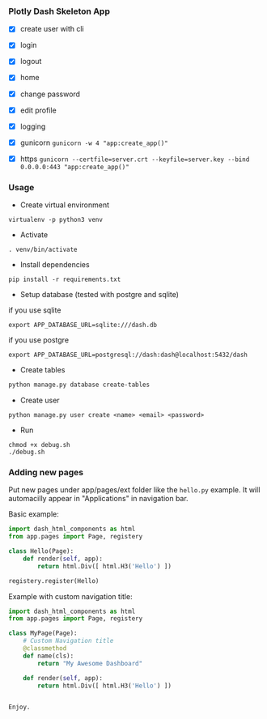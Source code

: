 ### Plotly Dash Skeleton App


- [x] create user with cli
- [x] login
- [x] logout
- [x] home
- [x] change password
- [x] edit profile
- [x] logging
- [x] gunicorn `gunicorn -w 4 "app:create_app()"`
- [x] https `gunicorn --certfile=server.crt --keyfile=server.key --bind 0.0.0.0:443 "app:create_app()"`


### Usage

- Create virtual environment
```
virtualenv -p python3 venv
```

- Activate
```
. venv/bin/activate
```

- Install dependencies
```
pip install -r requirements.txt
```

- Setup database (tested with postgre and sqlite)

if you use sqlite
```
export APP_DATABASE_URL=sqlite:///dash.db
```
if you use postgre
```
export APP_DATABASE_URL=postgresql://dash:dash@localhost:5432/dash
```

- Create tables
```sh
python manage.py database create-tables
```

- Create user
```
python manage.py user create <name> <email> <password>
```

- Run
```
chmod +x debug.sh
./debug.sh
```


### Adding new pages

Put new pages under app/pages/ext folder like the `hello.py` example.
It will automacilly appear in "Applications" in navigation bar.

Basic example:

```py
import dash_html_components as html
from app.pages import Page, registery

class Hello(Page):
    def render(self, app):
        return html.Div([ html.H3('Hello') ])

registery.register(Hello)
```


Example with custom navigation title:
```py
import dash_html_components as html
from app.pages import Page, registery

class MyPage(Page):
    # Custom Navigation title
    @classmethod
    def name(cls):
        return "My Awesome Dashboard"

    def render(self, app):
        return html.Div([ html.H3('Hello') ])


Enjoy.